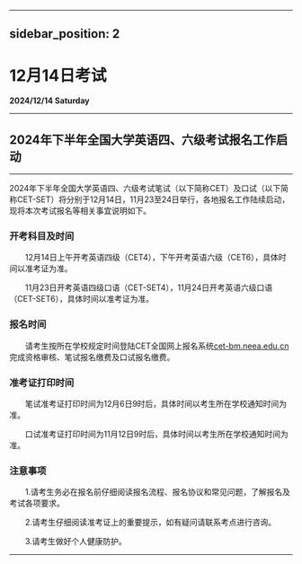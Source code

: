 <!--
 * @Author: ze 874074406@qq.com
 * @Date: 2024-09-18 17:37:22
 * @LastEditors: ze 874074406@qq.com
 * @LastEditTime: 2024-09-19 13:02:33
 * @FilePath: \Z-o-o-d.github.io\docs\CET\intro.md
 * @Description: 这是默认设置,请设置`customMade`, 打开koroFileHeader查看配置 进行设置: https://github.com/OBKoro1/koro1FileHeader/wiki/%E9%85%8D%E7%BD%AE
-->
---
sidebar_position: 2
---

# 12月14日考试

**2024/12/14 Saturday**

-----------------------------


## 2024年下半年全国大学英语四、六级考试报名工作启动
----------------------------
2024年下半年全国大学英语四、六级考试笔试（以下简称CET）及口试（以下简称CET-SET）将分别于12月14日，11月23至24日举行，各地报名工作陆续启动，现将本次考试报名等相关事宜说明如下。

### 开考科目及时间

　　12月14日上午开考英语四级（CET4），下午开考英语六级（CET6），具体时间以准考证为准。

　　11月23日开考英语四级口语（CET-SET4），11月24日开考英语六级口语（CET-SET6），具体时间以准考证为准。

### 报名时间

　　请考生按所在学校规定时间登陆CET全国网上报名系统[cet-bm.neea.edu.cn](cet-bm.neea.edu.cn)完成资格审核、笔试报名缴费及口试报名缴费。

### 准考证打印时间

　　笔试准考证打印时间为12月6日9时后，具体时间以考生所在学校通知时间为准。

　　口试准考证打印时间为11月12日9时后，具体时间以考生所在学校通知时间为准。

### 注意事项

　　1.请考生务必在报名前仔细阅读报名流程、报名协议和常见问题，了解报名及考试各项要求。

　　2.请考生仔细阅读准考证上的重要提示，如有疑问请联系考点进行咨询。

　　3.请考生做好个人健康防护。



----------------------------
